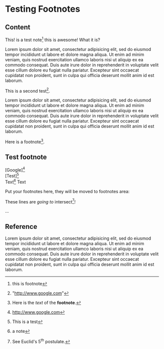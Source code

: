 # Testing Footnotes

## Content

This! is a test note[^note] this is awesome!
     What it is?  
  [^note]: this is footnote  

Lorem ipsum dolor sit amet, consectetur adipisicing elit, sed do eiusmod tempor incididunt ut labore et dolore magna aliqua. Ut enim ad minim veniam, quis nostrud exercitation ullamco laboris nisi ut aliquip ex ea commodo consequat. Duis aute irure dolor in reprehenderit in voluptate velit esse cillum dolore eu fugiat nulla pariatur. Excepteur sint occaecat cupidatat non proident, sunt in culpa qui officia deserunt mollit anim id est laborum.

This is a second test[^test1].  
  [^test1]: "http://www.google.com"  

Lorem ipsum dolor sit amet, consectetur adipisicing elit, sed do eiusmod tempor incididunt ut labore et dolore magna aliqua. Ut enim ad minim veniam, quis nostrud exercitation ullamco laboris nisi ut aliquip ex ea commodo consequat. Duis aute irure dolor in reprehenderit in voluptate velit esse cillum dolore eu fugiat nulla pariatur. Excepteur sint occaecat cupidatat non proident, sunt in culpa qui officia deserunt mollit anim id est laborum.

Here is a footnote[^footnote].   
  [^footnote]: Here is the *text* of the **footnote**.  

## Test footnote
[Google][^1]  
[Test][^2]  
Text[^word] Text

Put your footnotes here, they will be moved to footnotes area:
[^1]: http://www.google.com
[^2]: This is a test  
[^word]: a note  


These lines are _going to_ intersect[^3]!

...

[^3]: See Euclid's 5<sup>th</sup> postulate.

## Reference

Lorem ipsum dolor sit amet, consectetur adipisicing elit, sed do eiusmod tempor incididunt ut labore et dolore magna aliqua. Ut enim ad minim veniam, quis nostrud exercitation ullamco laboris nisi ut aliquip ex ea commodo consequat. Duis aute irure dolor in reprehenderit in voluptate velit esse cillum dolore eu fugiat nulla pariatur. Excepteur sint occaecat cupidatat non proident, sunt in culpa qui officia deserunt mollit anim id est laborum.



  


